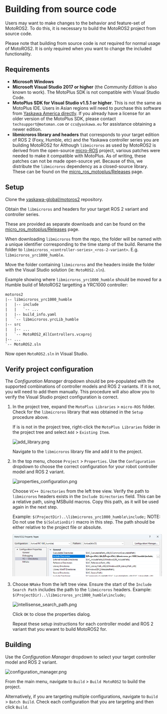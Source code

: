 <!--
SPDX-FileCopyrightText: 2023, Yaskawa America, Inc.
SPDX-FileCopyrightText: 2023, Delft University of Technology

SPDX-License-Identifier: CC-BY-SA-4.0
-->

# Building from source code

Users may want to make changes to the behavior and feature-set of MotoROS2.
To do this, it is necessary to build the MotoROS2 project from source code.

Please note that building from source code is *not* required for normal usage of MotoROS2.
It is only required when you want to change the included functionality.

## Requirements

- **Microsoft Windows**
- **Microsoft Visual Studio 2017 or higher** (the *Community Edition* is also known to work).
The MotoPlus SDK is not compatible with Visual Studio Code.
- **MotoPlus SDK for Visual Studio v1.5.1 or higher**.
This is not the same as MotoPlus IDE. Users in Asian regions will need to purchase this software from [Yaskawa America directly](https://www.motoman.com/en-us/products/robots/sales-quote).
If you already have a license for an older version of the MotoPlus SDK, please contact `techsupport@motoman.com` or `ccs@yaskawa.eu` for assistance obtaining a newer edition.
- **libmicroros library and headers** that corresponds to your target edition of ROS 2 (Foxy, Humble, etc) and the Yaskawa controller series you are building MotoROS2 for
Although `libmicroros` as used by MotoROS2 is derived from the open-source [micro-ROS](https://micro.ros.org) project, various patches were needed to make it compatible with MotoPlus. As of writing, these patches can not be made open-source yet. Because of this, we distribute the `libmicroros` dependency as a closed-source library.
These can be found on the [micro_ros_motoplus/Releases](https://github.com/yaskawa-global/micro_ros_motoplus/releases) page.

## Setup

Clone the [yaskawa-global/motoros2](https://github.com/yaskawa-global/motoros2.git) repository.

Obtain the `libmicroros` and headers for your target ROS 2 variant and controller series.

These are provided as separate downloads and can be found on the [micro_ros_motoplus/Releases](https://github.com/yaskawa-global/micro_ros_motoplus/releases) page.

When downloading `libmicroros` from the repo, the folder will be named with a unique identifier corresponding to the time stamp of the build.
Rename the folder to `libmicroros_<controller-series>_<ros-2-variant>`.
E.g. `libmicroros_yrc1000_humble`.

Move the folder containing `libmicroros` and the headers inside the folder with the Visual Studio solution (ie: `MotoROS2.sln`).

Example showing where `libmicroros_yrc1000_humble` should be moved for a Humble build of MotoROS2 targetting a YRC1000 controller:

```text
motoros2
|-- libmicroros_yrc1000_humble
|   |-- include
|   |   `-- ...
|   |-- build_info.yaml
|   `-- libmicroros.yrcLib_humble
|-- src
|   |-- ...
|   `-- MotoROS2_AllControllers.vcxproj
|-- ...
`-- MotoROS2.sln
```

Now open `MotoROS2.sln` in Visual Studio.

## Verify project configuration

The *Configuration Manager* dropdown should be pre-populated with the supported combinations of controller models and ROS 2 variants.
If it is not, you will need to add them manually.
This procedure will also allow you to verify the Visual Studio project configuration is correct.

1. In the project tree, expand the `MotoPlus Libraries` > `micro-ROS` folder.
   Check for the `libmicroros` library that was obtained in the `Setup` procedure above.

   If is is not in the project tree, right-click the `MotoPlus Libraries` folder in the project tree and select `Add` > `Existing Item`.

   ![add_library.png](img/add_library.png)

   Navigate to the `libmicroros` library file and add it to the project.

1. In the top menu, choose `Project` > `Properties`.
   Use the `Configuration` dropdown to choose the correct configuration for your robot controller model and ROS 2 variant.

   ![properties_configuration.png](img/properties_configuration.png)

   Choose `VC++ Directories` from the left tree view.
   Verify the path to `libmicroros` headers exists in the `Include Directories` field.
   This can be a relative path, using MSBuild macros.
   Copy this path, as it will be used again in the next step.

   Example: `$(ProjectDir)..\libmicroros_yrc1000_humble\include;`
   NOTE: Do not use the `$(SolutionDir)` macro in this step.
   The path should be either relative to the project file or absolute.

   ![vc_directories.png](img/vc_directories.png)

1. Choose `NMake` from the left tree view.
   Ensure the start of the `Include Search Path` includes the path to the `libmicroros` headers.
   Example: `$(ProjectDir)..\libmicroros_yrc1000_humble\include;`

   ![intellisense_search_path.png](img/intellisense_search_path.png)

   Click `OK` to close the properties dialog.

   Repeat these setup instructions for each controller model and ROS 2 variant that you wwant to build MotoROS2 for.

## Building

Use the *Configuration Manager* dropdown to select your target controller model and ROS 2 variant.

![configuration_manager.png](img/configuration_manager.png)

From the main menu, navigate to `Build` > `Build MotoROS2` to build the project.

Alternatively, if you are targeting multiple configurations, navigate to `Build` > `Batch Build`.
Check each configuration that you are targeting and then click `Build`.
